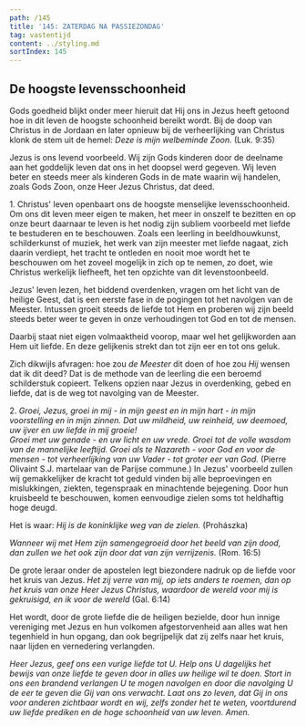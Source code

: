 ```yaml
---
path: /145
title: '145: ZATERDAG NA PASSIEZONDAG'
tag: vastentijd
content: ../styling.md
sortIndex: 145
---
```


## De hoogste levensschoonheid

Gods goedheid blijkt onder meer hieruit dat Hij ons in Jezus heeft getoond hoe in dit leven de hoogste schoonheid bereikt wordt. Bij de doop van Christus in de Jordaan en later opnieuw bij de verheerlijking van Christus klonk de stem uit de hemel: _Deze is mijn welbeminde Zoon._ (Luk. 9:35)

Jezus is ons levend voorbeeld. Wij zijn Gods kinderen door de deelname aan het goddelijk leven dat ons in het doopsel werd gegeven. Wij leven beter en steeds meer als kinderen Gods in de mate waarin wij handelen, zoals Gods Zoon, onze Heer Jezus Christus, dat deed.

1\. Christus' leven openbaart ons de hoogste menselijke levensschoonheid. Om ons dit leven meer eigen te maken, het meer in onszelf te bezitten en op onze beurt daarnaar te leven is het nodig zijn subliem voorbeeld met liefde te bestuderen en te beschouwen. Zoals een leerling in beeldhouwkunst, schilderkunst of muziek, het werk van zijn meester met liefde nagaat, zich daarin verdiept, het tracht te ontleden en nooit moe wordt het te beschouwen om het zoveel mogelijk in zich op te nemen, zo doet, wie Christus werkelijk liefheeft, het ten opzichte van dit levenstoonbeeld.

Jezus' leven lezen, het biddend overdenken, vragen om het licht van de heilige Geest, dat is een eerste fase in de pogingen tot het navolgen van de Meester. Intussen groeit steeds de liefde tot Hem en proberen wij zijn beeld steeds beter weer te geven in onze verhoudingen tot God en tot de mensen.

Daarbij staat niet eigen volmaaktheid voorop, maar wel het gelijkworden aan Hem uit liefde. En deze gelijkenis strekt dan tot zijn eer en tot ons geluk.

Zich dikwijls afvragen: hoe zou _de Meester_ dit doen of hoe zou _Hij_ wensen dat ik dit deed? Dat is de methode van de leerling die een beroemd schilderstuk copieert. Telkens opzien naar Jezus in overdenking, gebed en liefde, dat is de weg tot navolging van de Meester.

2\. _Groei, Jezus, groei in mij - in mijn geest en in mijn hart - in mijn voorstelling en in mijn zinnen. Dat uw mildheid, uw reinheid, uw deemoed, uw ijver en uw liefde in mij groeie!_  
_Groei met uw genade - en uw licht en uw vrede. Groei tot de volle wasdom van de mannelijke leeftijd. Groei als te Nazareth - voor God en voor de mensen - tot verheerlijking van uw Vader - tot groter eer van God._ (Pierre Olivaint S.J. martelaar van de Parijse commune.) In Jezus' voorbeeld zullen wij gemakkelijker de kracht tot geduld vinden bij alle beproevingen en mislukkingen, ziekten, tegenspraak en minachtende bejegening. Door hun kruisbeeld te beschouwen, komen eenvoudige zielen soms tot heldhaftig hoge deugd.

Het is waar: _Hij is de koninklijke weg van de zielen._ (Prohászka)

_Wanneer wij met Hem zijn samengegroeid door het beeld van zijn dood, dan zullen we het ook zijn door dat van zijn verrijzenis._ (Rom. 16:5)

De grote leraar onder de apostelen legt biezondere nadruk op de liefde voor het kruis van Jezus. _Het zij verre van mij, op iets anders te roemen, dan op het kruis van onze Heer Jezus Christus, waardoor de wereld voor mij is gekruisigd, en ik voor de wereld_ (Gal. 6:14)

Het wordt, door de grote liefde die de heiligen bezielde, door hun innige vereniging met Jezus en hun volkomen afgestorvenheid aan alles wat hen tegenhield in hun opgang, dan ook begrijpelijk dat zij zelfs naar het kruis, naar lijden en vernedering verlangden.

_Heer Jezus, geef ons een vurige liefde tot U. Help ons U dagelijks het bewijs van onze liefde te geven door in alles uw heilige wil te doen. Stort in ons een brandend verlangen U te mogen navolgen en door die navolging U de eer te geven die Gij van ons verwacht. Laat ons zo leven, dat Gij in ons voor anderen zichtbaar wordt en wij, zelfs zonder het te weten, voortdurend uw liefde prediken en de hoge schoonheid van uw leven. Amen._
